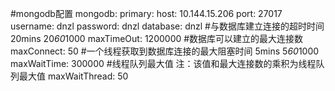 #mongodb配置
mongodb:
  primary:
    host: 10.144.15.206
    port: 27017
    username: dnzl
    password: dnzl
    database: dnzl
    #与数据库建立连接的超时时间20mins 20*60*1000
    maxTimeOut: 1200000
    #数据库可以建立的最大连接数
    maxConnect: 50
    #一个线程获取到数据库连接的最大阻塞时间 5mins 5*60*1000
    maxWaitTime: 300000
    #线程队列最大值 注：该值和最大连接数的乘积为线程队列最大值
    maxWaitThread: 50
